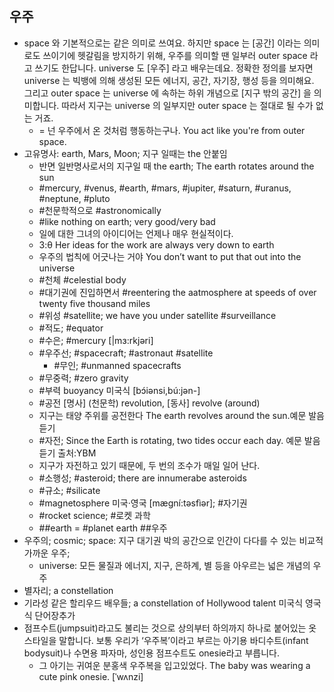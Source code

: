 ## 우주
* space 와 기본적으로는 같은 의미로 쓰여요. 하지만 space 는 [공간] 이라는 의미로도 쓰이기에 헷갈림을 방지하기 위해, 우주를 의미할 땐 일부러 outer space 라고 쓰기도 한답니다. universe 도 [우주] 라고 배우는데요. 정확한 정의를 보자면 universe 는 빅뱅에 의해 생성된 모든 에너지, 공간, 자기장, 행성 등을 의미해요. 그리고 outer space 는 universe 에 속하는 하위 개념으로 [지구 밖의 공간] 을 의미합니다. 따라서 지구는 universe 의 일부지만 outer space 는 절대로 될 수가 없는 거죠.
	* = 넌 우주에서 온 것처럼 행동하는구나. You act like you're from outer space.
* 고유명사: earth, Mars, Moon; 지구 일때는 the 안붙임
	* 반면 일반명사로서의 지구일 때 the earth; The earth rotates around the sun
	* #mercury, #venus, #earth, #mars, #jupiter, #saturn, #uranus, #neptune, #pluto
	* #천문학적으로 #astronomically
	* #like nothing on earth; very good/very bad
	* 일에 대한 그녀의 아이디어는 언제나 매우 현실적이다.
	* 3:θ Her ideas for the work are always very down to earth
	* 우주의 법칙에 어긋나는 거야 You don’t want to put that out into the universe
	* #천체 #celestial body
	* #대기권에 진입하면서 #reentering the aatmosphere at speeds of over twenty five thousand miles
	* #위성 #satellite; we have you under satellite #surveillance
	* #적도; #equator
	* #수은; #mercury [|mɜ:rkjəri]
	* #우주선; #spacecraft; #astronaut #satellite
	  * #무인; #unmanned spacecrafts
	* #무중력; #zero gravity
	* #부력 buoyancy 미국식 [bɔ́iənsi,bú:jən-] 
	* #공전 [명사] (천문학) revolution, [동사] revolve (around)
	* 지구는 태양 주위를 공전한다 The earth revolves around the sun.예문 발음듣기
	* #자전; Since the Earth is rotating, two tides occur each day. 예문 발음듣기 출처:YBM
	* 지구가 자전하고 있기 때문에, 두 번의 조수가 매일 일어 난다.
	* #소행성; #asteroid; there are innumerabe asteroids
	* #규소; #silicate
	* #magnetosphere 미국·영국 [mæɡní:təsfìər]; #자기권
	* #rocket science; #로켓 과학
	* ##earth = #planet earth ##우주
* 우주의; cosmic; space: 지구 대기권 박의 공간으로 인간이 다다를 수 있는 비교적 가까운 우주; 
	* universe: 모든 물질과 에너지, 지구, 은하계, 별 등을 아우르는 넓은 개념의 우주
* 별자리; a constellation
* 기라성 같은 할리우드 배우들; a constellation of Hollywood talent 미국식  영국식   단어장추가
* 점프수트(jumpsuit)라고도 불리는 것으로 상의부터 하의까지 하나로 붙어있는 옷 스타일을 말합니다. 보통 우리가 ‘우주복’이라고 부르는 아기용 바디수트(infant bodysuit)나 수면용 파자마, 성인용 점프수트도 onesie라고 부릅니다.
	* 그 아기는 귀여운 분홍색 우주복을 입고있었다. The baby was wearing a cute pink onesie. [ˈwʌnzi] 